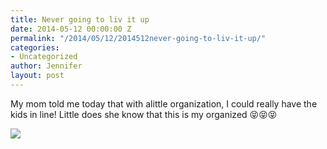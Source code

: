 ```yaml
---
title: Never going to liv it up
date: 2014-05-12 00:00:00 Z
permalink: "/2014/05/12/2014512never-going-to-liv-it-up/"
categories:
- Uncategorized
author: Jennifer
layout: post
---
```


My mom told me today that with alittle organization, I could really have the kids in line! Little does she know that this is my organized 😝😝😝

![](http://static1.squarespace.com/static/50db6bb3e4b015296cd43789/50dfa5b1e4b0dc6320e0b5ea/53712cd2e4b082a57b882958/1399925972289/iphone-20140512161251-0.jpg)
